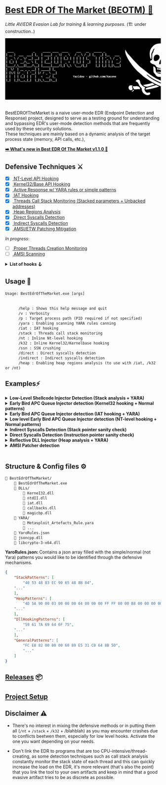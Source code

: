 ﻿
# <a href="https://xacone.github.io/BestEdrOfTheMarket.html"> Best EDR Of The Market (BEOTM) 🐲 </a>
<i>Little AV/EDR Evasion Lab for training & learning purposes.</i> (🏗️ under construction..)​


<img src="Assets/beotm_banner.png">

<br>BestEDROfTheMarket is a naive user-mode EDR (Endpoint Detection and Response) project, designed to serve as a testing ground for understanding and bypassing EDR's user-mode detection methods that are frequently used by these security solutions.
<br>These techniques are mainly based on a dynamic analysis of the target process state (memory, API calls, etc.), 

<!-- <a href="https://xacone.github.io/BestEdrOfTheMarket.html"><b>- Introducing the Best EDR Of The Market Project</b></a><br> -->
<a href="https://xacone.github.io/BestEdrOfTheMarketV2.html"><b>➡️ What's new in Best EDR Of The Market v1.1.0 🏹</b></a>

## Defensive Techniques ⚔️​
- [x] <a href="#"> NT-Level API Hooking </a> <br>
- [x] <a href="#"> Kernel32/Base API Hooking </a> <br>
- [x] <a href="#"> Active Response w/ YARA rules or simple patterns </a> <br>
- [x] <a href="#"> IAT Hooking </a> <br>
- [x] <a href="#"> Threads Call Stack Monitoring (Stacked parameters + Unbacked addresses) </a> <br>
- [x] <a href="#"> Heap Regions Analysis </a> <br>
- [x] <a href="#"> Direct Syscalls Detection </a> <br>
- [x] <a href="#"> Indirect Syscalls Detection </a> <br>
- [x] <a href="#"> AMSI/ETW Patching Mitigation </a> <br>
<!-- - [x] <a href="#"> SSN Hooking/Crushing <i>(fantasy)</i></a> <br> -->


<i>In progress</i>:
- [ ] <a href="#"> Proper Threads Creation Monitoring </a> <br>
- [ ] <a href="#"> AMSI Scanning </a> <br>

<details>
    <summary><b>List of hooks 🪝</b></summary>
          <h4>NTDLL hooks (More hooks on road..)</h4>
                          <br>
                            <table style="font-size: 14px;">
                            <tr>
                                <th>Function</th>
                                <th>Description</th>
                            </tr>
                            <tr>
                                <td>NtProtectVirtualMemory</td>
                                <td>Change the protection on a region of committed pages in the virtual address space of a process using native API.</td>
                            </tr>
                            <tr>
                                <td>NtWriteVirtualMemory</td>
                                <td>Write data to the memory of a specified process using native API.</td>
                            </tr>
                            <tr>
                                <td>NtMapViewOfSection</td>
                                <td>Create a view of a section of a file mapping into the address space of the calling process using native API.</td>
                            </tr>                          
                          </table>

<h4>Kernel32/Base hooks</h4><br>
                          <table style="font-size: 14px;">
                            <tr>
                              <th>Function</th>
                              <th>Description</th>
                            </tr>
                            <tr>
                              <td>VirtualAlloc</td>
                              <td>Allocate memory in the virtual address space of a process.</td>
                            </tr>
                            <tr>
                              <td>WriteProcessMemory</td>
                              <td>Write data to the memory of a specified process.</td>
                            </tr>
                            <tr>
                              <td>VirtualFree</td>
                              <td>Release or decommit a region of memory previously allocated.</td>
                            </tr>
                            <tr>
                              <td>VirtualFreeEx</td>
                              <td>Release or decommit a region of memory in a specified process.</td>
                            </tr>
                            <tr>
                              <td>VirtualProtect</td>
                              <td>Change the protection on a region of committed pages in the virtual address space of a process.</td>
                            </tr>
                            <tr>
                              <td>MapViewOfFile</td>
                              <td>Create a view of a file mapping into the address space of the calling process.</td>
                            </tr>
                            <tr>
                              <td>VirtualProtectEx</td>
                              <td>Change the protection on a region of committed pages in the virtual address space of a specified process.</td>
                            </tr>
                            <tr>
                              <td>UnmapViewOfFile</td>
                              <td>Unmap a mapped view of a file from the calling process's address space.</td>
                            </tr>
                            <tr>
                              <td>VirtualQuery</td>
                              <td>Retrieve information about a range of pages in the virtual address space of a specified process.</td>
                            </tr>
                            <tr>
                              <td>ReadProcessMemory</td>
                              <td>Read data from the memory of a specified process.</td>
                            </tr>
                            <tr>
                              <td>InternetOpenUrlW</td>
                              <td>Opens a URL for reading on the internet.</td>
                            </tr>
                            <tr>
                              <td>InternetReadFile</td>
                              <td>Reads data from a handle opened by the InternetOpenUrl or InternetOpenUrlW function.</td>
                            </tr>
                            <tr>
                              <td>InternetReadFileExW</td>
                              <td>Reads data from a handle opened by the InternetOpenUrl or InternetOpenUrlW function, and can also return additional data.</td>
                            </tr>
                            <tr>
                              <td>InternetOpenW</td>
                              <td>Initializes an application's use of the WinINet functions.</td>
                            </tr>
                          </table>
                          
                    
   <h4>Import Address Table (IAT) Hooks</h4><br>

<table style="font-size: 14px;">
<tr>
    <th>Function Name</th>
    <th>Purpose</th>
  </tr>
  <tr>
    <td>WriteProcessMemory</td>
    <td>Writes data to an area of memory in a specified process</td>
  </tr>
  <tr>
    <td>ReadProcessMemory</td>
    <td>Reads data from an area of memory in a specified process</td>
  </tr>
  <tr>
    <td>VirtualAlloc</td>
    <td>Reserves or commits a region of memory within the virtual address space of a process</td>
  </tr>
  <tr>
    <td>VirtualAllocEx</td>
    <td>Reserves or commits a region of memory within the virtual address space of a specified process</td>
  </tr>
  <tr>
    <td>VirtualProtect</td>
    <td>Changes the access protection for a region of committed pages in the virtual address space of the calling process</td>
  </tr>
  <tr>
    <td>HeapAlloc</td>
    <td>Allocates a block of memory from a heap</td>
  </tr>
  <tr>
    <td>HeapFree</td>
    <td>Frees a memory block allocated from a heap</td>
  </tr>
  <tr>
    <td>LoadLibraryA</td>
    <td>Loads the specified module into the address space of the calling process</td>
  </tr>
  <tr>
    <td>LocalFree</td>
    <td>Frees the specified local memory object and invalidates its handle</td>
  </tr>
  <tr>
    <td>VirtualQuery</td>
    <td>Retrieves information about a range of pages in the virtual address space of a specified process</td>
  </tr>
  <tr>
    <td>InternetOpenW</td>
    <td>Initializes an application's use of the WinINet functions</td>
  </tr>
  <tr>
    <td>InternetOpenUrlW</td>
    <td>Opens a URL</td>
  </tr>
  <tr>
    <td>InternetReadFile</td>
    <td>Reads data from a handle opened by the InternetOpenUrl or InternetOpenUrlEx function</td>
  </tr>
  <tr>
    <td>VirtualProtectEx</td>
    <td>Changes the protection on a region of committed pages in the virtual address space of a specified process</td>
  </tr>
</table>
</details>

## Usage 📜
```
Usage: BestEdrOfTheMarket.exe [args]


      /help : Shows this help message and quit
      /v : Verbosity  
      /p : Target process path (PID required if not specified)
      /yara : Enabling scanning YARA rules canning
      /iat : IAT hooking
      /stack : Threads call stack monitoring
      /nt : Inline Nt-level hooking
      /k32 : Inline Kernel32/Kernelbase hooking
      /ssn : SSN crushing
      /direct : Direct syscalls detection
      /indirect : Indirect syscalls detection
      /heap : Enabling heap regions analysis (to use with /iat, /k32 or /nt)

```

## Examples⚡

<details>
  <summary><b>Low-Level Shellcode Injector Detection (Stack analysis + YARA)</b></summary>
  <br>

  ```
  BestEdrOfTheMarket.exe /stack /p C:\Samples\MediumLevelDropper.exe /yara /v
  ```

  <img src="./Assets/gifs/stacked_functions_parameters_vs_stack.gif">
  <br><br>
  
</details>



<details>
  <summary><b>Early Bird APC Queue Injector detection (Kernel32 hooking + Normal patterns)</b></summary>
 <br>

  ```
  BestEdrOfTheMarket.exe /p C:\Samples\apc_injector.exe /k32 /yara /v
  ```

  <img src="./Assets/gifs/k32_vs_early.gif">
  <br><br>

</details>



<details>
  <summary><b>Early Bird  APC Queue Injector detection (IAT hooking + YARA)</b></summary>
 <br>

  ```
  BestEdrOfTheMarket.exe /p C:\Users\1234Y\apc_injector\x64\Debug\apc_injector.exe /iat /yara
  ```

  <img src="./Assets/gifs/iat_vs_apc.gif">
  <br><br>


</details>



<details>
  <summary><b>Low level Early Bird APC Queue Injector detection (NT-level hooking + Normal patterns)</b></summary>
     <br>

  ```
  BestEdrOfTheMarket.exe /p C:\Samples\low_level_apc_inector.exe /nt
  ```

  <img src="./Assets/gifs/early_vs_nt_patterns.gif">
  <br><br>



</details>

<details>
  <summary><b>Indirect Syscalls Detection (Stack pointer sanity check)</b></summary>

<br>
  <a href="https://github.com/Maldev-Academy/HellHall">Hell's Hall (@Maldev-Academy) Github repository</a>
 <br><br>

  ```
  BestEdrOfTheMarket.exe /p C:\Malwares\HellsHall.exe /indirect /v
  ```

  <img src="./Assets/gifs/noindirectsyscalls.gif">
  <br><br>


</details>



<details>
  <summary><b>Direct Syscalls Detection (Instruction pointer sanity check)</b></summary>

<br>
<a href="https://github.com/bats3c/DefensiveInjector">DenfensiveInjector (@bats3c) Github repository</a>
 <br>

  <br>

  ```
  BestEdrOfTheMarket.exe /direct /p C:\Malwares\defensiveinjector.exe
  ```

  <img src="./Assets/gifs/nodirectsyscalls.gif">
  <br><br>

</details>

<details>
  <summary><b>Reflective DLL Injector (Heap analysis + YARA)</b></summary>
  
  <br>

  ```
  BestEdrOfTheMarket.exe /p C:\Malwares\ReflectiveDLLInjection.exe /iat /heap
  ```

  <img src="./Assets/gifs/heap_monitoring.gif">
  <br><br>

</details>

<details>
  <summary><b>AMSI Patcher detection</b></summary>

  <br>

  ```
  BestEdrOfTheMarket.exe /p C:\Malwares\etw_amsi_patcher.exe /v /nt
  ```

  <img src="./Assets/gifs/nopatch.gif">
  <br><br>
  

</details>


<br>
<!--<a href="#"> Performance brief </a> <br>-->

<!--<img src="Assets/beotmgif1.gif">-->


## Structure & Config files ⚙️
```text
📁 BestEdrOfTheMarket/
    📄 BestEdrOfTheMarket.exe
    📁 DLLs/
        📄 KerneI32.dll
        📄 ntdII.dll
        📄 iat.dll
        📄 callbacks.dll
        📄 magicbp.dll
    📁 YARA/
        📄 Metasploit_Artefacts_Rule.yara
        📄 ...
    📝 YaroRules.json
    📄 jsoncpp.dll
    📄 libcrypto-3-x64.dll
```

<b>YaroRules.json: </b>Contains a json array filled with the simple/normal (not Yara) patterns you would like to be identified through the defensive mechanisms.
```json
{
	"StackPatterns": [
		"40 53 48 83 EC 90 65 48 8B 04",
    "..."
	],
	"HeapPatterns": [
		"4D 5A 90 00 03 00 00 00 04 00 00 00 FF FF 00 00 B8 00 00 00 00",
    "..."
    ],
	"DllHookingPatterns": [
		"59 61 7A 69 64 6F 75",
    "..."
	],
	"GeneralPatterns": [
		"FC E8 82 00 00 00 60 89 E5 31 C0 64 8B 50",
		"..."
	]	
}		
```

## <a href="https://github.com/Xacone/BestEdrOfTheMarket/releases/tag/Beta">Releases</a> 📦

## <a href="Docs/Setup.md"> Project Setup </a> 

## Disclaimer ⚠️​
- There's no interest in mixing the defensive methods or in putting them all (`/nt` + `/stack` + `/k32` + /blahblah) as you may encounter crashes due to conflicts beetwen them, especially for low level hooks. Activate the one you want depending on your needs. 

- Don't link the EDR to programs that are too CPU-intensive/thread-creating, as some detection techniques such as call stack analysis constantly monitor the stack state of each thread and this can quickly increase the load on the EDR, it's more relevant (that's also the point) that you link the tool to your own artifacts and keep in mind that a good evasive artifact tries to be as discrete as possible.
